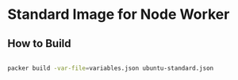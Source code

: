 # Standard Image for Node Worker

## How to Build

```sh

packer build -var-file=variables.json ubuntu-standard.json

```

